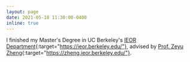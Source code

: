 ```yaml
---
layout: page
date: 2021-05-18 11:30:00-0400
inline: true
---
```


I finished my Master's Degree in UC Berkeley's [IEOR Department](https://ieor.berkeley.edu/){:target="https://ieor.berkeley.edu/"}, advised by [Prof. Zeyu Zheng](https://zheng.ieor.berkeley.edu/){:target="https://zheng.ieor.berkeley.edu/"}.

